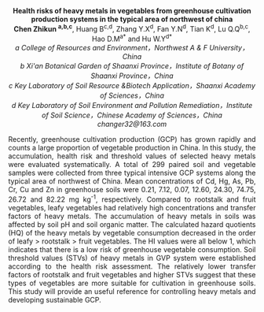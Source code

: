 <center><strong>Health risks of heavy metals in vegetables from greenhouse cultivation production systems in the typical area of northwest of china</strong>

<center><strong>Chen Zhikun <sup>a,b,c</sup></strong>, Huang B<sup>c,d</sup>, Zhang Y.X<sup>d</sup>, Fan Y.N<sup>d</sup>, Tian K<sup>d</sup>, Lu Q.Q<sup>b,c</sup>, Hao D.M<sup>a*</sup> and Hu W.Y<sup>d*</sup>

<center><i>a College of Resources and Environment，Northwest A & F University，China</i>

<center><i>b Xi'an Botanical Garden of Shaanxi Province，Institute of Botany of Shaanxi Province，China</i>

<center><i>c Key Laboratory of Soil Resource &Biotech Application，Shaanxi Academy
of Sciences，China</i>

<center><i>d Key Laboratory of Soil Environment and Pollution
Remediation，Institute of Soil Science，Chinese Academy of
Sciences，China</i>

<center><i>changer32@163.com</i>

<p style=text-align:justify>Recently, greenhouse
cultivation production (GCP) has grown rapidly and counts a large
proportion of vegetable production in China. In this study, the
accumulation, health risk and threshold values of selected heavy metals
were evaluated systematically. A total of 299 paired soil and vegetable
samples were collected from three typical intensive GCP systems along the typical area of northwest of China. Mean concentrations of Cd,
Hg, As, Pb, Cr, Cu and Zn in greenhouse soils were 0.21, 7.12, 0.07,
12.60, 24.30, 74.75, 26.72 and 82.22 mg kg<sup>-1</sup>, respectively. Compared
to rootstalk and fruit vegetables, leafy vegetables had relatively high
concentrations and transfer factors of heavy metals. The accumulation of
heavy metals in soils was affected by soil pH and soil organic matter.
The calculated hazard quotients (HQ) of the heavy metals by vegetable
consumption decreased in the order of leafy &gt; rootstalk &gt; fruit
vegetables. The HI values were all below 1, which indicates that there
is a low risk of greenhouse vegetable consumption. Soil threshold values
(STVs) of heavy metals in GVP system were established according to the
health risk assessment. The relatively lower transfer factors of
rootstalk and fruit vegetables and higher STVs suggest that these types
of vegetables are more suitable for cultivation in greenhouse soils.
This study will provide an useful reference for controlling heavy metals
and developing sustainable GCP.
